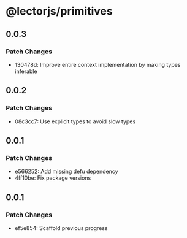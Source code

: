 # @lectorjs/primitives

## 0.0.3

### Patch Changes

- 130478d: Improve entire context implementation by making types inferable

## 0.0.2

### Patch Changes

- 08c3cc7: Use explicit types to avoid slow types

## 0.0.1

### Patch Changes

- e566252: Add missing defu dependency
- 4ff10be: Fix package versions

## 0.0.1

### Patch Changes

- ef5e854: Scaffold previous progress
